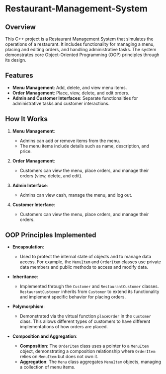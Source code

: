 # Restaurant-Management-System

## Overview

This C++ project is a Restaurant Management System that simulates the operations of a restaurant. It includes functionality for managing a menu, placing and editing orders, and handling administrative tasks. The system demonstrates core Object-Oriented Programming (OOP) principles through its design.

## Features

- **Menu Management**: Add, delete, and view menu items.
- **Order Management**: Place, view, delete, and edit orders.
- **Admin and Customer Interfaces**: Separate functionalities for administrative tasks and customer interactions.

## How It Works

1. **Menu Management**:
   - Admins can add or remove items from the menu.
   - The menu items include details such as name, description, and price.

2. **Order Management**:
   - Customers can view the menu, place orders, and manage their orders (view, delete, and edit).

3. **Admin Interface**:
   - Admins can view cash, manage the menu, and log out.

4. **Customer Interface**:
   - Customers can view the menu, place orders, and manage their orders.

## OOP Principles Implemented

- **Encapsulation**: 
  - Used to protect the internal state of objects and to manage data access. For example, the `MenuItem` and `OrderItem` classes use private data members and public methods to access and modify data.

- **Inheritance**:
  - Implemented through the `Customer` and `RestaurantCustomer` classes. `RestaurantCustomer` inherits from `Customer` to extend its functionality and implement specific behavior for placing orders.

- **Polymorphism**:
  - Demonstrated via the virtual function `placeOrder` in the `Customer` class. This allows different types of customers to have different implementations of how orders are placed.

- **Composition and Aggregation**:
  - **Composition**: The `OrderItem` class uses a pointer to a `MenuItem` object, demonstrating a composition relationship where `OrderItem` relies on `MenuItem` but does not own it.
  - **Aggregation**: The `Menu` class aggregates `MenuItem` objects, managing a collection of menu items.

 
